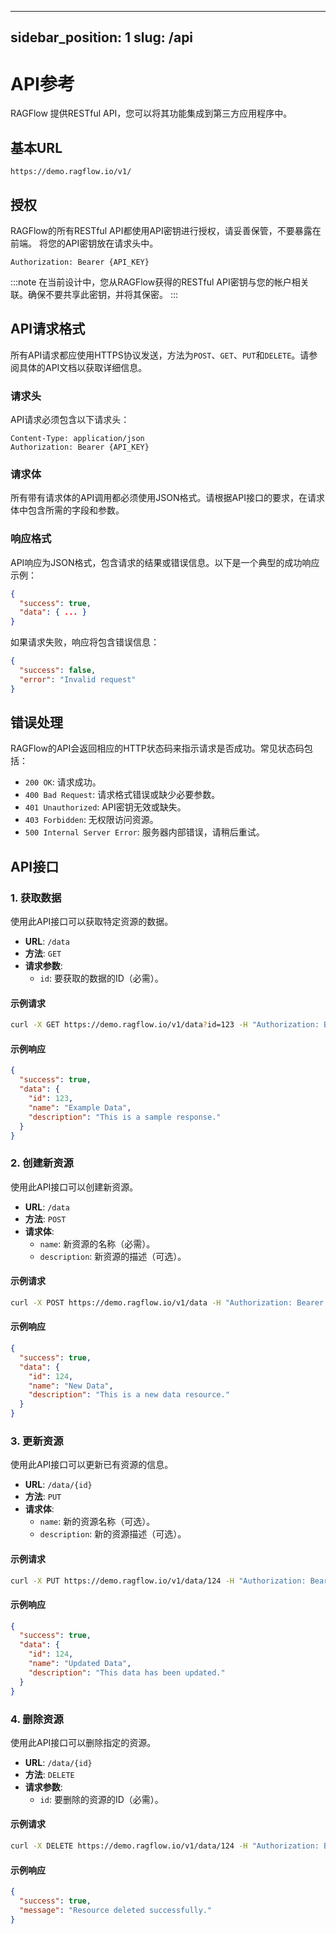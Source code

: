 
---
sidebar_position: 1
slug: /api
---

# API参考

RAGFlow 提供RESTful API，您可以将其功能集成到第三方应用程序中。

## 基本URL
```
https://demo.ragflow.io/v1/
```

## 授权

RAGFlow的所有RESTful API都使用API密钥进行授权，请妥善保管，不要暴露在前端。
将您的API密钥放在请求头中。

```buildoutcfg
Authorization: Bearer {API_KEY}
```

:::note
在当前设计中，您从RAGFlow获得的RESTful API密钥与您的帐户相关联。确保不要共享此密钥，并将其保密。
:::

## API请求格式

所有API请求都应使用HTTPS协议发送，方法为`POST`、`GET`、`PUT`和`DELETE`。请参阅具体的API文档以获取详细信息。

### 请求头

API请求必须包含以下请求头：

```buildoutcfg
Content-Type: application/json
Authorization: Bearer {API_KEY}
```

### 请求体

所有带有请求体的API调用都必须使用JSON格式。请根据API接口的要求，在请求体中包含所需的字段和参数。

### 响应格式

API响应为JSON格式，包含请求的结果或错误信息。以下是一个典型的成功响应示例：

```json
{
  "success": true,
  "data": { ... }
}
```

如果请求失败，响应将包含错误信息：

```json
{
  "success": false,
  "error": "Invalid request"
}
```

## 错误处理

RAGFlow的API会返回相应的HTTP状态码来指示请求是否成功。常见状态码包括：

- `200 OK`: 请求成功。
- `400 Bad Request`: 请求格式错误或缺少必要参数。
- `401 Unauthorized`: API密钥无效或缺失。
- `403 Forbidden`: 无权限访问资源。
- `500 Internal Server Error`: 服务器内部错误，请稍后重试。

## API接口

### 1. 获取数据

使用此API接口可以获取特定资源的数据。

- **URL**: `/data`
- **方法**: `GET`
- **请求参数**: 
    - `id`: 要获取的数据的ID（必需）。

#### 示例请求

```bash
curl -X GET https://demo.ragflow.io/v1/data?id=123 -H "Authorization: Bearer {API_KEY}"
```

#### 示例响应

```json
{
  "success": true,
  "data": {
    "id": 123,
    "name": "Example Data",
    "description": "This is a sample response."
  }
}
```

### 2. 创建新资源

使用此API接口可以创建新资源。

- **URL**: `/data`
- **方法**: `POST`
- **请求体**:
    - `name`: 新资源的名称（必需）。
    - `description`: 新资源的描述（可选）。

#### 示例请求

```bash
curl -X POST https://demo.ragflow.io/v1/data -H "Authorization: Bearer {API_KEY}" -H "Content-Type: application/json" -d '{"name": "New Data", "description": "This is a new data resource."}'
```

#### 示例响应

```json
{
  "success": true,
  "data": {
    "id": 124,
    "name": "New Data",
    "description": "This is a new data resource."
  }
}
```

### 3. 更新资源

使用此API接口可以更新已有资源的信息。

- **URL**: `/data/{id}`
- **方法**: `PUT`
- **请求体**:
    - `name`: 新的资源名称（可选）。
    - `description`: 新的资源描述（可选）。

#### 示例请求

```bash
curl -X PUT https://demo.ragflow.io/v1/data/124 -H "Authorization: Bearer {API_KEY}" -H "Content-Type: application/json" -d '{"name": "Updated Data", "description": "This data has been updated."}'
```

#### 示例响应

```json
{
  "success": true,
  "data": {
    "id": 124,
    "name": "Updated Data",
    "description": "This data has been updated."
  }
}
```

### 4. 删除资源

使用此API接口可以删除指定的资源。

- **URL**: `/data/{id}`
- **方法**: `DELETE`
- **请求参数**: 
    - `id`: 要删除的资源的ID（必需）。

#### 示例请求

```bash
curl -X DELETE https://demo.ragflow.io/v1/data/124 -H "Authorization: Bearer {API_KEY}"
```

#### 示例响应

```json
{
  "success": true,
  "message": "Resource deleted successfully."
}
```

